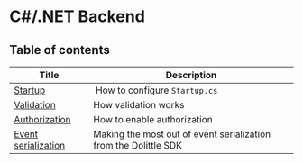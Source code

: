 # C#/.NET Backend

## Table of contents

| Title | Description |
| ----- | ----------- |
| [Startup](./startup.md) | How to configure `Startup.cs` |
| [Validation](./validation.md) | How validation works |
| [Authorization](./authorization.md) | How to enable authorization |
| [Event serialization](./event-serializerion.md) | Making the most out of event serialization from the Dolittle SDK |
